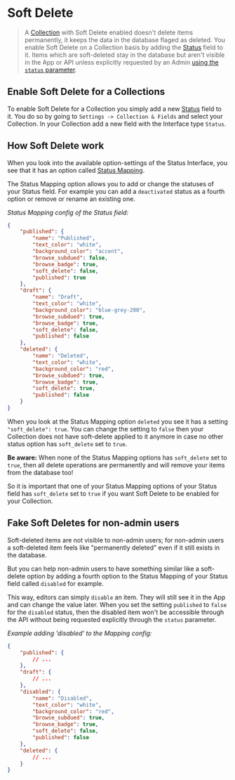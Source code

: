 # Soft Delete

>  A [Collection](/guides/collections.md) with Soft Delete enabled doesn't delete items permanently, it keeps the data in the database flaged as deleted. You enable Soft Delete on a Collection basis by adding the [Status](/guides/status.md) field to it. Items which are soft-deleted stay in the database but aren't visible in the App or API unless explicitly requested by an Admin [using the `status` parameter](/api/reference.md#status). 

## Enable Soft Delete for a Collections

To enable Soft Delete for a Collection you simply add a new [Status](/guides/status.md) field to it. You do so by going to `Settings -> Collection & Fields` and select your Collection. In your Collection add a new field with the Interface type `Status`.


## How Soft Delete work

When you look into the available option-settings of the Status Interface, you see that it has an option called [Status Mapping](/guides/status.md#status-mapping). 

The Status Mapping option allows you to add or change the statuses of your Status field. For example you can add a `deactivated` status as a fourth option or remove or rename an existing one. 

*Status Mapping config of the Status field:*
```JSON
{
    "published": {
        "name": "Published",
        "text_color": "white",
        "background_color": "accent",
        "browse_subdued": false,
        "browse_badge": true,
        "soft_delete": false,
        "published": true
    },
    "draft": {
        "name": "Draft",
        "text_color": "white",
        "background_color": "blue-grey-200",
        "browse_subdued": true,
        "browse_badge": true,
        "soft_delete": false,
        "published": false
    },
    "deleted": {
        "name": "Deleted",
        "text_color": "white",
        "background_color": "red",
        "browse_subdued": true,
        "browse_badge": true,
        "soft_delete": true, 
        "published": false
    }
}
```

When you look at the Status Mapping option `deleted` you see it has a setting `"soft_delete": true`.
You can change the setting to `false` then your Collection does not have soft-delete applied to it anymore in case no other status option has `soft_delete` set to `true`. 

**Be aware:** When none of the Status Mapping options has `soft_delete` set to `true`, then all delete operations are permanently and will remove your items from the database too! 

So it is important that one of your Status Mapping options of your Status field has `soft_delete` set to `true` if you want Soft Delete to be enabled for your Collection. 


## Fake Soft Deletes for non-admin users

Soft-deleted items are not visible to non-admin users; for non-admin users a soft-deleted item feels like "permanently deleted" even if it still exists in the database. 

But you can help non-admin users to have something similar like a soft-delete option by adding a fourth option to the Status Mapping of your Status field called `disabled` for example.

This way, editors can simply `disable` an item. They will still see it in the App and can change the value later. When you set the setting `published` to `false` for the `disabled` status, then the disabled item won't be accessible through the API without being requested explicitly through the `status` parameter. 


*Example adding 'disabled' to the Mapping config:*
```JSON
{
    "published": {
        // ...
    },
    "draft": {
        // ...
    },
    "disabled": {
        "name": "Disabled",
        "text_color": "white",
        "background_color": "red",
        "browse_subdued": true,
        "browse_badge": true,
        "soft_delete": false, 
        "published": false
    },
    "deleted": {
        // ...
    }
}
```


